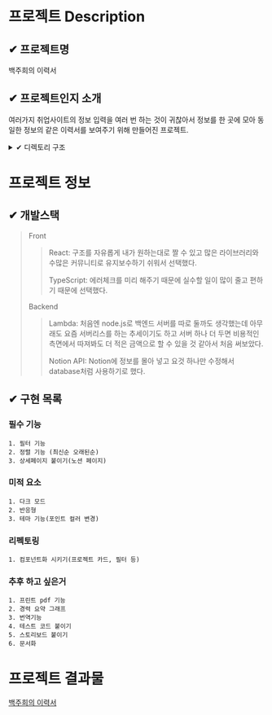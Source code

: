 # 프로젝트 Description

## ✔ 프로젝트명
백주희의 이력서
## ✔ 프로젝트인지 소개
여러가지 취업사이트의 정보 입력을 여러 번 하는 것이 귀찮아서 정보를 한 곳에 모아 동일한 정보의 같은 이력서를 보여주기 위해 만들어진 프로젝트.

<details>
<summary> ✔ 디렉토리 구조</summary>
<code>
  ┣ 📂public
  ┃ ┣ 📜brachiosaurus.png
  ┃ ┣ 📜favicon.ico
  ┃ ┣ 📜index.html
  ┃ ┣ 📜manifest.json
  ┃ ┗ 📜robots.txt
  ┣ 📂src
  ┃ ┣ 📂api
  ┃ ┃ ┣ 📜customAxios.ts
  ┃ ┃ ┣ 📜errorHandler.ts
  ┃ ┃ ┗ 📜notion.ts
  ┃ ┣ 📂assets
  ┃ ┃ ┣ 📂images
  ┃ ┃ ┃ ┗ 📜apng_loader-ball.png
  ┃ ┃ ┗ 📂scss
  ┃ ┃ ┃ ┣ 📂font
  ┃ ┃ ┃ ┃ ┣ 📜Montserrat.scss
  ┃ ┃ ┃ ┃ ┣ 📜NotoSansKR.scss
  ┃ ┃ ┃ ┃ ┗ 📜index.scss
  ┃ ┃ ┃ ┣ 📜_mediaQueries.scss
  ┃ ┃ ┃ ┣ 📜_mixins.scss
  ┃ ┃ ┃ ┣ 📜_reset.scss
  ┃ ┃ ┃ ┗ 📜_variables.scss
  ┃ ┣ 📂components
  ┃ ┃ ┣ 📂custom
  ┃ ┃ ┃ ┣ 📜DChip.tsx
  ┃ ┃ ┃ ┗ 📜ToggleChip.tsx
  ┃ ┃ ┣ 📂utils
  ┃ ┃ ┣ 📜Loading.scss
  ┃ ┃ ┗ 📜Loading.tsx
  ┃ ┣ 📂constants
  ┃ ┃ ┗ 📜MainStack.tsx
  ┃ ┣ 📂context
  ┃ ┃ ┗ 📜ColorModeContext.ts
  ┃ ┣ 📂data
  ┃ ┃ ┣ 📜DB_company.json
  ┃ ┃ ┣ 📜DB_profileInfo.json
  ┃ ┃ ┣ 📜DB_project.json
  ┃ ┃ ┣ 📜DB_role.json
  ┃ ┃ ┗ 📜DB_stack.json
  ┃ ┣ 📂hooks
  ┃ ┣ 📂layout
  ┃ ┃ ┣ 📂header
  ┃ ┃ ┃ ┣ 📜Header.scss
  ┃ ┃ ┃ ┣ 📜Header.tsx
  ┃ ┃ ┃ ┗ 📜MenuPopupState.tsx
  ┃ ┃ ┣ 📂nav
  ┃ ┃ ┃ ┣ 📜Nav.scss
  ┃ ┃ ┃ ┣ 📜Nav.tsx
  ┃ ┃ ┃ ┗ 📜ProfileInfoBox.tsx
  ┃ ┃ ┣ 📜FixButton.scss
  ┃ ┃ ┣ 📜Layout.scss
  ┃ ┃ ┣ 📜Layout.tsx
  ┃ ┃ ┣ 📜ThemeCustomized.scss
  ┃ ┃ ┗ 📜ThemeCustomized.tsx
  ┃ ┣ 📂pages
  ┃ ┃ ┣ 📂resume
  ┃ ┃ ┃ ┣ 📂card
  ┃ ┃ ┃ ┃ ┣ 📜CardListItem.tsx
  ┃ ┃ ┃ ┃ ┗ 📜SubListItem.tsx
  ┃ ┃ ┃ ┣ 📂filter
  ┃ ┃ ┃ ┃ ┗ 📜FilterOption.tsx
  ┃ ┃ ┃ ┣ 📜Main.scss
  ┃ ┃ ┃ ┗ 📜Main.tsx
  ┃ ┃ ┗ 📜MainForProject.tsx
  ┃ ┣ 📂redux
  ┃ ┃ ┣ 📂modules
  ┃ ┃ ┃ ┗ 📜pointColor.ts
  ┃ ┃ ┣ 📜actions.ts
  ┃ ┃ ┣ 📜rootReducer.ts
  ┃ ┃ ┗ 📜store.ts
  ┃ ┣ 📂theme
  ┃ ┃ ┗ 📜Theme.tsx
  ┃ ┣ 📂types
  ┃ ┃ ┣ 📜global.d.ts
  ┃ ┃ ┗ 📜images.d.ts
  ┃ ┣ 📂utils
  ┃ ┃ ┗ 📜String.tsx
  ┃ ┣ 📜App.scss
  ┃ ┣ 📜App.tsx
  ┃ ┣ 📜index.css
  ┃ ┗ 📜index.tsx
  ┣ 📜.eslintrc.js
  ┣ 📜.gitignore
  ┣ 📜.prettierrc.json
  ┣ 📜README.md
  ┣ 📜TODO.md
  ┣ 📜craco.config.js
  ┣ 📜initSetting.md
  ┣ 📜package-lock.json
  ┣ 📜package.json
  ┣ 📜react-app-env.d.ts
  ┣ 📜tsconfig.json
  ┗ 📜tsconfig.paths.json
  </code>    
</details>
 

# 프로젝트 정보

## ✔ 개발스택
> Front
>> React: 구조를 자유롭게 내가 원하는대로 짤 수 있고 많은 라이브러리와 수많은 커뮤니티로 유지보수하기 쉬워서 선택했다.
>>
>> TypeScript: 에러체크를 미리 해주기 때문에 실수할 일이 많이 줄고 편하기 때문에 선택했다.
>>
>>
> Backend
>> Lambda: 처음엔 node.js로 백엔드 서버를 따로 둘까도 생각했는데 아무래도 요즘 서버리스를 하는 추세이기도 하고
>>         서버 하나 더 두면 비용적인 측면에서 따져봐도 더 적은 금액으로 할 수 있을 것 같아서 처음 써보았다.
>>
>> Notion API: Notion에 정보를 몰아 넣고 요것 하나만 수정해서 database처럼 사용하기로 했다.

## ✔ 구현 목록

### 필수 기능

    1. 필터 기능 
    2. 정렬 기능 (최신순 오래된순)
    3. 상세페이지 붙이기(노션 페이지)

### 미적 요소

    1. 다크 모드
    2. 반응형
    3. 테마 기능(포인트 컬러 변경)

### 리펙토링

    1. 컴포넌트화 시키기(프로젝트 카드, 필터 등)

### 추후 하고 싶은거

    1. 프린트 pdf 기능
    2. 경력 요약 그래프
    3. 번역기능
    4. 테스트 코드 붙이기
    5. 스토리보드 붙이기
    6. 문서화


# 프로젝트 결과물

[백주희의 이력서](https://juhee-playground.github.io/)

